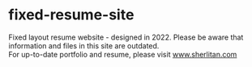 # fixed-resume-site
Fixed layout resume website - designed in 2022. Please be aware that information and files in this site are outdated. 
<br>
For up-to-date portfolio and resume, please visit <a href="https://www.sherlitan.com" target="_blank">www.sherlitan.com </a> 
